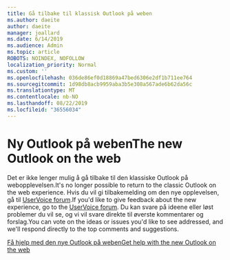 ```yaml
---
title: Gå tilbake til klassisk Outlook på weben
ms.author: daeite
author: daeite
manager: joallard
ms.date: 6/14/2019
ms.audience: Admin
ms.topic: article
ROBOTS: NOINDEX, NOFOLLOW
localization_priority: Normal
ms.custom: ''
ms.openlocfilehash: 036de86ef0d18869a47bed6306e2df1b711ee764
ms.sourcegitcommit: 1d98db8acb9959aba3b5e308a567ade6b62da56c
ms.translationtype: MT
ms.contentlocale: nb-NO
ms.lasthandoff: 08/22/2019
ms.locfileid: "36556034"
---
```

# <a name="the-new-outlook-on-the-web"></a><span data-ttu-id="36305-102">Ny Outlook på weben</span><span class="sxs-lookup"><span data-stu-id="36305-102">The new Outlook on the web</span></span>

<span data-ttu-id="36305-103">Det er ikke lenger mulig å gå tilbake til den klassiske Outlook på webopplevelsen.</span><span class="sxs-lookup"><span data-stu-id="36305-103">It's no longer possible to return to the classic Outlook on the web experience.</span></span> <span data-ttu-id="36305-104">Hvis du vil gi tilbakemelding om den nye opplevelsen, gå til [UserVoice forum](https://outlook.uservoice.com/forums/313228--outlook-on-the-web-office-365).</span><span class="sxs-lookup"><span data-stu-id="36305-104">If you'd like to give feedback about the new experience, go to the [UserVoice forum](https://outlook.uservoice.com/forums/313228--outlook-on-the-web-office-365).</span></span> <span data-ttu-id="36305-105">Du kan svare på ideene eller løst problemer du vil se, og vi vil svare direkte til øverste kommentarer og forslag.</span><span class="sxs-lookup"><span data-stu-id="36305-105">You can vote on the ideas or issues you'd like to see addressed, and we'll respond directly to the top comments and suggestions.</span></span>

[<span data-ttu-id="36305-106">Få hjelp med den nye Outlook på weben</span><span class="sxs-lookup"><span data-stu-id="36305-106">Get help with the new Outlook on the web</span></span>](https://support.office.com/article/017014cd-2ad0-41ab-8473-6bd8c349d4f8)